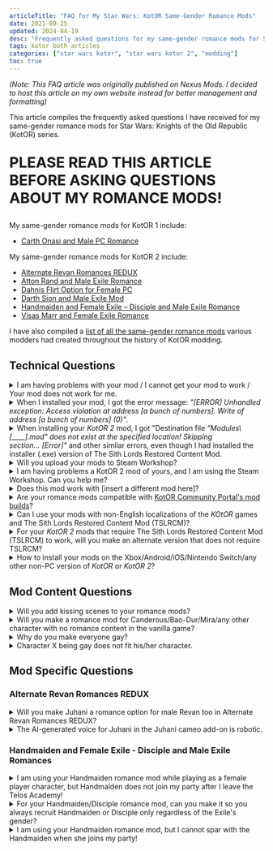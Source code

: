 ```yaml
---
articleTitle: "FAQ for My Star Wars: KotOR Same-Gender Romance Mods"
date: 2021-09-25
updated: 2024-04-19
desc: "Frequently asked questions for my same-gender romance mods for Star Wars: Knights of the Old Republic series."
tags: kotor both articles
categories: ["star wars kotor", "star wars kotor 2", "modding"]
toc: true
---
```


*(Note: This FAQ article was originally published on Nexus Mods. I decided to host this article on my own website instead for better management and formatting)*

This article compiles the frequently asked questions I have received for my same-gender romance mods for Star Wars: Knights of the Old Republic (KotOR) series.

<p class="center-text" style="font-size: 1.8rem; font-weight: 700; margin-top: 1em;">PLEASE READ THIS ARTICLE BEFORE ASKING QUESTIONS ABOUT MY ROMANCE MODS!</p>

My same-gender romance mods for KotOR 1 include:

* [Carth Onasi and Male PC Romance](https://deadlystream.com/files/file/2140-carth-onasi-and-male-pc-romance/)

My same-gender romance mods for KotOR 2 include:

* [Alternate Revan Romances REDUX](https://deadlystream.com/files/file/1004-alternate-revan-romances-redux/)
* [Atton Rand and Male Exile Romance](https://deadlystream.com/files/file/972-atton-rand-and-male-exile-romance/)
* [Dahnis Flirt Option for Female PC](https://deadlystream.com/files/file/1400-dahnis-flirt-option-for-female-pc/)
* [Darth Sion and Male Exile Mod](https://deadlystream.com/files/file/996-darth-sion-and-male-exile-mod/)
* [Handmaiden and Female Exile – Disciple and Male Exile Romance](https://deadlystream.com/files/file/977-handmaiden-and-female-exile-disciple-and-male-exile-romance/)
* [Visas Marr and Female Exile Romance](https://deadlystream.com/files/file/968-visas-marr-and-female-exile-romance/)

I have also compiled a [list of all the same-gender romance mods](/shrines/starwarskotor/resources/kotor-same-gender-romance-mods) various modders had created throughout the history of KotOR modding.

## Technical Questions

<details class="qna-accordion">
    <summary class="qna-accordion__question">
        I am having problems with your mod / I cannot get your mod to work / Your mod does not work for me.
    </summary>
    <div class="qna-accordion__answer">
        <p>Please make sure you have downloaded and installed the latest version of my mods, and read the Read Me files of my mods to make sure you have followed ALL the information and instructions in my Read Me files before asking questions for technical support.</p>
        <p>When you are asking for technical support, please provide details for the issues you encountered: when and how did your problem start happening and what mods you have installed. Simply saying "mod doesn't work" DOES NOT help the mod author to figure out the cause of your issue. When I ask you for more details, please answer my questions honestly, so I can identify how to solve your problems. Telling me ALL the mods you use will help me greatly in figuring out if your issue was caused by mod conflict or not.</p>
        <p>If you play KotOR 2 on Steam, <strong>make sure there are no leftover Steam Workshop folders in your Steam directory</strong>, because Steam Workshop mods will likely conflict with my mods, and even unsubscribing Steam Workshop mods does not always remove all Workshop mod files completely. To check for any leftover Steam Workshop files, go to the Steam Workshop folder in your Steam directory (/\Steam\SteamApps\Workshop\), and delete all the sub-folders in the Steam Workshop folder if they are present.</p>
    </div>
</details>

<details class="qna-accordion">
    <summary class="qna-accordion__question">
        When I installed your mod, I got the error message: <i>"[ERROR] Unhandled exception: Access violation at address [a bunch of numbers]. Write of address [a bunch of numbers] (0)"</i>.
    </summary>
    <div class="qna-accordion__answer">
        <p>Try to right-click your <cite>KotOR 2</cite> folder or subfolders, go to Properties and uncheck the "Read-only", then try to install my mod again to see if it works.</p>
    </div>
</details>

<details class="qna-accordion">
    <summary class="qna-accordion__question">
        When installing your <cite>KotOR 2</cite> mod, I got "Destination file <i>"Modules\[____].mod" does not exist at the specified location! Skipping section... [Error]"</i> and other similar errors, even though I had installed the installer (.exe) version of The Sith Lords Restored Content Mod.
    </summary>
    <div class="qna-accordion__answer">
        <p>First, go to the folder where your <cite>KotOR 2 game</cite> is installed, and go to the Modules folder, then <strong>check if the .mod files mentioned in the error messages are in your Modules folder</strong>.</p>
        <p>For example, for Handmaiden and Female Exile – Disciple and Male Exile Romance mod, you need to check if these .mod files are in your Modules folder﻿:</p>
        <ul>
            <li>003EBO.mod</li>
            <li>006EBO.mod</li>
            <li>262TEL.mod</li>
            <li>301NAR.mod</li>
            <li>303NAR.mod</li>
            <li>402DXN.mod</li>
            <li>602DAN.mod</li>
            <li>610DAN.mod</li>
            <li>650DAN.mod</li>
            <li>907MAL.mod</li>
            <li>908MAL.mod</li>
            <li>909MAL.mod</li>
            <li>950COR.mod</li>
        </ul>
        <p>If you cannot find those .mod files in your Modules folder, your issue might be caused by your computer registering two different installation locations for <cite>KotOR 2</cite>. I suggest you check out <a href="https://steamcommunity.com/sharedfiles/filedetails/?id=779622644" target="_blank">this guide on how to make sure your computer recognize the version of <cite>KotOR 2</cite> game where you want to install KotOR 2 mods on</a>. While the guide focuses on Steam version of KotOR 2, you could edit the registry to make your computer properly recognise the installation location of your KotOR 2 game.</p>
        <p>Here are the default installation locations of <cite>KotOR 2</cite> depending on the game version:</p>
        <ul>
            <li><span class="bold-text">Steam (32-bit Windows):</span> C:\Program Files\Steam\steamapps\common\Knights of the Old Republic II</li>
            <li><span class="bold-text">Steam (64-bit Windows):</span> C:\Program Files (x86)\Steam\steamapps\common\Knights of the Old Republic II</li>
            <li><span class="bold-text">Retail CD (32-bit Windows):</span> C:\Program Files\LucasArts\SWKotOR2\</li>
            <li><span class="bold-text">Retail CD (64-bit Windows):</span>     • C:\Program Files (x86)\LucasArts\SWKotOR2\</li>
            <li><span class="bold-text">Steam (32-bit Windows):</span> C:\GOG Games\Star Wars - KotOR2</li>
        </ul>
        <p>If you do not know if you have Windows 64-bit or 32-bit, <a href="https://www.lifewire.com/am-i-running-a-32-bit-or-64-bit-version-of-windows-2624475" target="_blank">refer this article to find out</a>.</p>
    </div>
</details>

<details class="qna-accordion">
    <summary class="qna-accordion__question">
        Will you upload your mods to Steam Workshop?
    </summary>
    <div class="qna-accordion__answer">
        <p><strong>NO.</strong> I do not use Steam Workshop, and frankly, I hate the Steam Workshop for how terrible it is for modding <cite>KotOR 2</cite> and how much mod compatibility issues it causes. I suggest you read <a href="https://deadlystream.com/topic/7321-why-not-to-use-the-steam-workshop/" target="_blank">this post on why using Steam Workshop is NOT recommend for modding <cite>KotOR 2</cite></a>. Therefore, I DO NOT want any of my mods to be added to the Steam Workshop.</p>
        <p><strong>STOP ASKING FOR ANY OF MY MODS TO BE ADDED THE STEAM WORKHOP. MY ASNWER WILL ALWAYS BE A FIRM <em>NO</em>, FULL STOP. NO EXCEPTIONS.</strong></p>
    </div>
</details>

<details class="qna-accordion">
    <summary class="qna-accordion__question">
        I am having problems a KotOR 2 mod of yours, and I am using the Steam Workshop. Can you help me?
    </summary>
    <div class="qna-accordion__answer">
        <p>See my answer to the previous question. I am not responsible for any bugs caused by you using any mods from the Steam Workshop. The only suggestion I will give you for compatibility issues between my mods and the Steam Workshop is to get rid of all your Steam Workshop mods entirely, and make sure there are no leftover Steam Workshop folders in your Steam directory. In order to do this, go to the Steam Workshop folder in your Steam directory (/\Steam\SteamApps\Workshop\), and delete all the sub-folders in the Steam Workshop folder.</p>
    </div>
</details>

<details class="qna-accordion">
    <summary class="qna-accordion__question">
        Does this mod work with [insert a different mod here]?
    </summary>
    <div class="qna-accordion__answer">
        <p>Please read the “Mod Compatibility” section of my mod description and Read Me files before asking. If there is a mod you want to use that was not mentioned in my mod description and Read Me files, you can still ask me. Just make sure you tell me the actual name of the mod and ideally, provide a link to the mod you want to ask about, so I can check the mod out myself to confirm if it is compatible with my mod. Do not expect me to know the existence of every single KotOR mod out there.</p>
    </div>
</details>

<details class="qna-accordion">
    <summary class="qna-accordion__question">
        Are your romance mods compatible with <a href="https://kotor.neocities.org/modding/" target="blank">KotOR Community Portal's mod builds</a>?
    </summary>
    <div class="qna-accordion__answer">
        <p>Yes, all my mods are compatible with KotOR Community Portal's mod builds.</p>
        <p>That said, some of my mods require you to install at a very specific point of the mod builds:</p>
        <ul>
            <li>Handmaiden and Female Exile - Disciple and Male Exile Romance should be installed immediately after PartySwap and before Extended Enclave. If you also want to install Extended Enclave, you should use the compatibility patch included in my Handmaiden/Disciple romance mod, instead of the <a href="https://deadlystream.com/files/file/1304-partyswap-and-extended-enclave-compatibility-patch/" target="_blank">standalone patch</a> I made for the mod build. If you plan on using the Kreia's Fall In-Game Cutscene mod as well, you need to install the compatibility patch included in my mod.</li>
            <li>Atton Rand and Male Exile Romance needs to be installed after Kreia's Fall In-Game Cutscene. You also need to install the compatibility patches for Kreia's Fall In-Game Cutscene.</li>
            <li>Visas Marr and Female Exile Romance needs to be installed after PartySwap.</li>
        </ul>
    </div>
</details>

<details class="qna-accordion">
    <summary class="qna-accordion__question">
        Can I use your mods with non-English localizations of the <cite>KOtOR</cite> games and The Sith Lords Restored Content Mod (TSLRCM)?
    </summary>
    <div class="qna-accordion__answer">
        <p>No. I play and mod the <cite>KotOR</cite> game in English exclusively. Some of my mods in particular will cause your game to crash if you are playing a non-English localization of the <cite>KotOR</cite> games and TSLRCM, because those mods add custom dialogues that do not exist in the vanilla game in order to prevent characters from referring to the player character as the wrong gender. The only solution to crashes caused by you playing on a non-English localization is to play the <cite>KotOR</cite> games and TSLRCM in English.</p>
        <p>If you are interested in making a non-English translation or localization of my mods yourself, you may contact me to ask for my permission to do so. However, since I am not familiar with any of the non-English languages officially supported by the <cite>KotOR</cite> games, I am unable to provide support for any issues players may have with using your non-English translation or localization of my mod.</p>
    </div>
</details>

<details class="qna-accordion">
    <summary class="qna-accordion__question">
        For your <cite>KotOR 2</cite> mods that require The Sith Lords Restored Content Mod (TSLRCM) to work, will you make an alternate version that does not require TSLRCM?
    </summary>
    <div class="qna-accordion__answer">
        <p>No, I will not make a no-TSLRCM version of my mods that require TSLRCM to function. TSLRCM is widely agreed by players, including KotOR modders, to be an essential mod for the best experience with <cite>KotOR 2</cite>. Making a non-TSLRCM version of content mod like this would require me to spend extra time to replay <cite>KotOR 2</cite> without TSLRCM, and therefore subjecting myself to a lesser experience with the game, which I consider a massive waste of my time. In general, if you see any <cite>KotOR 2</cite> mod that requires TSLRCM to work (not just my mods), do not expect to see a non-TSLRCM version.</p>
        <p>If you are having issues with using TSLRCM, I suggest you report the bugs you encountered and ask for help for solving your issues on the <a href="https://deadlystream.com/forum/4-tslrcm/" target="_blank">TSLRCM forum on Deadly Stream</a>.</p>
    </div>
</details>

<details class="qna-accordion">
    <summary class="qna-accordion__question">
        How to install your mods on the Xbox/Android/iOS/Nintendo Switch/any other non-PC version of <cite>KotOR</cite> or <cite>KotOR 2</cite>?
    </summary>
    <div class="qna-accordion__answer">
        <p>Sorry, <strong>I cannot help directly with modding the KotOR games on any console or mobile devices, because I only own the PC version of the <cite>KotOR</cite> games</strong>. I make no promises that I will port my KotOR mods for those platforms specifically either.</p>
        <p>Some of my mods require TSLPatcher to install to make the mod work properly, especially if you also want to use other mods in addition to my mods and for <cite>KotOR 2</cite>, The Sith Lords Restored Content Mod. Simply copying and pasting files from my mod to your game's directory does NOT guarantee my mod will work as intended, and you may encounter bugs that could possibly game-breaking.</p>
        <p>For Android and iOS users, I suggest referring to the <a href="https://kotor.neocities.org/modding/" target="blank">KotOR Community Portal's modding guide</a>, specifically their general instructions in their mobile mod builds. See <a href="https://kotor.neocities.org/modding/mod_builds/k1/full_mobile#General_Instructions" target="_blank">this page for <cite>KotOR 1</cite></a> and <a href="https://kotor.neocities.org/modding/mod_builds/k2/full_mobile#General_Instructions" target="_blank">this page for <cite>KotOR 2</cite></a>.</p>
        <p>For Nintendo Switch users, in order to mod the KotOR game on Switch, first you need to hack your Switch or install a modchip in your Switch, then use the <a href="https://deadlystream.com/files/file/2102-kotor-switch-modding-framework/" target="_blank">KotOR Switch Modding Framework</a> and <a href="https://deadlystream.com/files/file/2106-kotor-ii-switch-modding-framework/" target="_blank">KotOR II Switch Modding Framework</a> to install mods. According to JacqylFrost, the creator of these frameworks, both TSLRCM and my Handmaiden same-geneder romance mod work with the KotOR 2 version of the framework. I suggest you ask JacqylFrost directly if you need help with modding the KotOR games on Switch.</p>
        <p>For Steam Deck users, you may refer to JacqylFrost's <a href="https://www.reddit.com/r/kotor/comments/10horqp/steam_deck_modding_including_modbuild/" target="_blank">Steam Deck modding guide</a> on the KotOR subreddit.</p>
    </div>
</details>

## Mod Content Questions

<details class="qna-accordion">
    <summary class="qna-accordion__question">
        Will you add kissing scenes to your romance mods?
    </summary>
    <div class="qna-accordion__answer">
        <p>No. The goal of my same-gender romance mods is not necessary to add new content, but to allow players to experience the pre-existing romance content in the <cite>KotOR</cite> series without the heterosexual gender restrictions. Kissing scenes are beyond the scope of my mods, and I do not necessary have the skills required (such as modelling, animations, etc.) to create them either, especially given how limited the animations in these old games are.</p>
        <p>For Carth Onasi and Male PC Romance mod for <cite>KotOR 1</cite>, if you want your male PC to kiss Carth, you may install cjt0202's <a href="http://www.cjt0202.net/carth_romance.php" target="_blank">Carth Romance Fix</a> mod, then install the compatibility patch provided in my mod.</p>
    </div>
</details>

<details class="qna-accordion">
    <summary class="qna-accordion__question">
        Will you make a romance mod for Canderous/Bao-Dur/Mira/any other character with no romance content in the vanilla game?
    </summary>
    <div class="qna-accordion__answer">
        <p>No. Due to the fact that these characters were never intended to be romance options for the player character, creating romance content for these characters require extra work and effort, namely writing new dialogue, scripting and animating new scenes, and ideally, finding voice actors or using voice synthesithers for these new content, because some people (myself included) find it immersion-breaking to see party member suddenly become silent in certain lines despite being voiced in every other dialogue. This goes beyond my modding capabilities, and I do not have enough time and desire to put this large amount of work in video game mods for the foreseeable future.</p>
    </div>
</details>

<details class="qna-accordion">
    <summary class="qna-accordion__question">
        Why do you make everyone gay?
    </summary>
    <div class="qna-accordion__answer">
        <p>I am a lesbian who would like to see more representation of LGBTQ+ people and relationships in media, including <cite>Star Wars</cite>, and I am not the only one who feels this way. I made these same-gender romance mods for fellow LGBTQ+ players who want more gay content in <cite>KotOR</cite> as well. I find <cite>KotOR 2</cite>'s complete lack of same-gender romance options especially disaappointing, since the first <cite>KotOR</cite> at least has Juhani as a canon lesbian romance option, so I made these mods to fill the void. In fact, after releasing my same-gender romance mods, many other LGBTQ+ players have expressed gratitute for the existence of these mods, and consider these mods a huge improvement to their <cite>KotOR</cite> experience.</p>
        <p>Cisgender heterosexual people already get countless representations in media, including <cite>Star Wars</cite>, bcause cishet people are considered the default and the norm. If the idea that everyone in your favorite piece of media could be gay makes you uncomfortable, perhaps you meed to examine why you feel that way. Keep in mind that <strong>LGBTQ+ people already have to see countless pieces of mainstream media filled with cisgender heterosexual characters without a single LGBTQ+ character even existing</strong>.
        <p>Frankly, opposing the concept of same-gender romance mods for video games for any reason is homophobic. As a gay person, this is a stance I will not change my mind on. Any comment or message that tries to argue with me otherwise will be ignored or deleted without response.</p>
    </div>
</details>

<details class="qna-accordion">
    <summary class="qna-accordion__question">
        Character X being gay does not fit his/her character.
    </summary>
    <div class="qna-accordion__answer">
        <p>That is just your opinion, and an opinion I will never agree with. Like it or not, there will always be someone who would like to see gay content for any of the characters affected by my same-gender romance mods.</p>
    </div>
</details>

## Mod Specific Questions

### Alternate Revan Romances REDUX

<details class="qna-accordion">
    <summary class="qna-accordion__question">
        Will you make Juhani a romance option for male Revan too in Alternate Revan Romances REDUX?
    </summary>
    <div class="qna-accordion__answer">
        <p><strong>No</strong>. I will <strong><em>never</em></strong> make Juhani a romance option for male characters under <em>any</em> circumstances. I also do not support any mods that make Juhani a romance option for male characters.</p>
        <p>It is my firm belief that Juhani should remain a lesbian and her romance should remain exclusive to female characters because she is an officially confirmed lesbian character. <a href="../keep-juhani-a-lesbian" target="_blank">Read this article about my stance on protecting Juhani's status as a lesbian, and why</a>.</p>
    </div>
</details>

<details class="qna-accordion">
    <summary class="qna-accordion__question">
        The AI-generated voice for Juhani in the Juhani cameo add-on is robotic.
    </summary>
    <div class="qna-accordion__answer">
        <p>I know an AI cannot beat a human voice actor when it comes to delivering emotions, but getting a voice actor doing a Juhani impression instead of an AI for those new lines is much easier said than done. I do not have the money to hire voice actors, and whether I can find a voice actor who is able to do a Juhani impression is another big question, especially given how unique Juhani's voice is. An AI voice synthiser is genuinely the best option for me with the very limited resources I have as one person and fan of the game who makes mods for free. Unless someone is willing to volunteer to voice Juhani for a mod, likely for free, I can never make any promise that there will be an actual voice actor for Juhani's dialogue in this mod.</p>
    </div>
</details>

### Handmaiden and Female Exile - Disciple and Male Exile Romances

<details class="qna-accordion">
    <summary class="qna-accordion__question">
        I am using your Handmaiden romance mod while playing as a female player character, but Handmaiden does not join my party after I leave the Telos Academy!
    </summary>
    <div class="qna-accordion__answer">
        <p>If Handmaiden does not join your female Exile's party when you are using my Handmaiden romance mod, the possible causes for this happening include:</p>
        <ul>
            <li><strong>You did not install my mod correctly</strong>. Either you get errors when installing the “Default Installation” option, or you did not install DarthTyren's PartySwap mod first before installing the “PartySwap Compatible” option of my mod.</li>
            <li><strong>You have a <code class="inline-code">holorec.dlg</code> file in the Override folder</strong>, either from a mod you are using or a mod you previously used. If there is a <code class="inline-code">holorec.dlg</code> in your Override folder, delete it.</li>
            <li><strong>You may have some leftover Steam Workshop folders in your Steam directory</strong> that overrides the portion where Handmaiden is supposed to join your party. To solve this, go to the Steam Workshop folder in your Steam directory (/\Steam\SteamApps\Workshop\), and delete all the sub-folders in the Steam Workshop folder.</li>
            <li>Similar to the above, <strong>you may have some leftover files from a mod you used in your previous playthrough</strong> in your <cite>KotOR 2</cite> game directory that interferes the portion where Handmaiden is supposed to join your party. The best way to solve this is to uninstall your game, delete your <cite>KotOR 2</cite> game folder entirely, and then re-install the game and the mods you want to use.</li>
        </ul>
    </div>
</details>

<details class="qna-accordion">
    <summary class="qna-accordion__question">
        For your Handmaiden/Disciple romance mod, can you make it so you always recruit Handmaiden or Disciple only regardless of the Exile's gender?
    </summary>
    <div class="qna-accordion__answer">
        <p>No, and I see no point in making such mod when DarthTyren's PartySwap mod already exists to allow you to recruit both Handmaiden and Disciple in a single playthrough regardless of the Exile's gender. Additionally, my mod's primary goal is enabling same-gender romfnce options, so neither male Exile/Handmaiden nor female Exile/Disciple romance is a priority of my mod.</p>
        <p>Therefore, if you want Handmaiden or Disciple in your party regardless of your Exile's gender, my recommendation is to install PartySwap. If you also want same-gender romance with Handmaiden or Disciple, install the PartySwap compatible installation option of my mod after PartySwap. Even if you prefer Handmaiden to Disciple, or vice versa, I will still recommend you to use PartySwap instead so you can get the most out of the party members in a single playthrough.</p>
    </div>
</details>

<details class="qna-accordion">
    <summary class="qna-accordion__question">
        I am using your Handmaiden romance mod, but I cannot spar with the Handmaiden when she joins my party!
    </summary>
    <div class="qna-accordion__answer">
        <p>This is not a problem with my mod. The FAQ of The Sith Lords Restored Content Mod (TSLRCM)'s mod page and Read Me file already addressed this:</p>
        <blockquote>Due to a bug, sparring with Handmaiden while in outer space (directly after leaving the Telos Academy) made the fight unwinnable. So for TSLRCM you will have to travel to another planet, exit and re-enter for the option to appear, giving a glitch-free sparring. It's not gone, no worries!</blockquote>
    </div>
</details>
